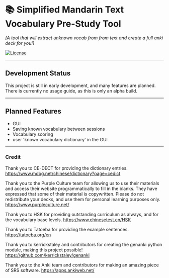 # 📚 Simplified Mandarin Text Vocabulary Pre-Study Tool
*[A tool that will extract unknown vocab from from text and create a full anki deck for you!]*  

[![License](https://img.shields.io/badge/license-MIT-blue.svg)](LICENSE.md)


---


## Development Status
This project is still in early development, and many features are planned. There is currently no usage guide, as this is only an alpha build.


---


## Planned Features
- GUI
- Saving known vocabulary between sessions
- Vocabulary scoring
- user 'known vocabulary dictionary' in the GUI


---


### Credit
Thank you to CE-DECT for providing the dictionary entries.
https://www.mdbg.net/chinese/dictionary?page=cedict

Thank you to the Purple Culture team for allowing us to use their materials and access their website programmatically to fill in the blanks. They have expressed that some of their material is copywritten. Please do not redistribute your decks, and use them for personal learning purposes only.
https://www.purpleculture.net/

Thank you to HSK for providing outstanding curriculum as always, and for the vocabulary base levels.
https://www.chinesetest.cn/HSK

Thank you to Tatoeba for providing the example sentences.
https://tatoeba.org/en

Thank you to kerrickstaley and contributors for creating the genanki python module, making this project possible!
https://github.com/kerrickstaley/genanki

Thank you to the Anki team and contributors for making an amazing piece of SRS software.
https://apps.ankiweb.net/


